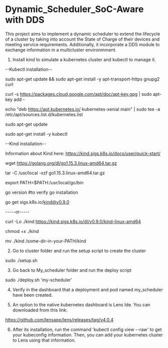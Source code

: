 # Dynamic_Scheduler_SoC-Aware with DDS
This project aims to implement a dynamic scheduler to extend the lifecycle of a cluster by taking into account the State of Charge of their devices and meeting service requirements. Additionally, it incorporate a DDS module to exchange information in a multicluster environmment.

1. Install kind to simulate a kubernetes cluster and kubectl to manage it.

--Kubectl installation--

sudo apt-get update && sudo apt-get install -y apt-transport-https gnupg2 curl

curl -s https://packages.cloud.google.com/apt/doc/apt-key.gpg | sudo apt-key add -

echo "deb https://apt.kubernetes.io/ kubernetes-xenial main" | sudo tee -a /etc/apt/sources.list.d/kubernetes.list

sudo apt-get update

sudo apt-get install -y kubectl

--Kind installation-- 

Information about Kind here: https://kind.sigs.k8s.io/docs/user/quick-start/

wget https://golang.org/dl/go1.15.3.linux-amd64.tar.gz

tar -C /usr/local -xzf go1.15.3.linux-amd64.tar.gz

export PATH=$PATH:/usr/local/go/bin

go version #to verify go installation

go get sigs.k8s.io/kind@v0.9.0

-----or-----

curl -Lo ./kind https://kind.sigs.k8s.io/dl/v0.9.0/kind-linux-amd64

chmod +x ./kind

mv ./kind /some-dir-in-your-PATH/kind

2. Go to cluster folder and run the setup script to create the cluster

sudo ./setup.sh

3. Go back to My_scheduler folder and run the deploy script

sudo ./deploy.sh 'my-scheduler'

4. Verify in the dashboard that a deployment and pod named my_scheduler have been created.

5. An option to the native kubernetes dashboard is Lens Ide. You can downloaded from this link:

https://github.com/lensapp/lens/releases/tag/v4.0.4

6. After its installation, run the command 'kubectl config view --raw' to get your kubeconfig information. Then, you can add your kubernetes cluster to Lens using that information.
